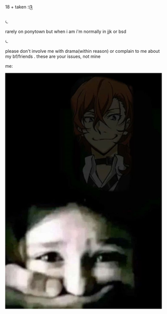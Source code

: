 18 + taken ؛༊

⏾

rarely on ponytown but when i am i'm normally in jjk or bsd 

⏾

please don't involve me with drama(within reason) or complain to me about my bf/friends . these are your issues, not mine


me:

![image](https://github.com/sinistereagle/sinistereagle/blob/20ed4100f4fcb35173eef0c563585b57987b33a7/21b6f2285180078ab87303da2728d189.jpg)


